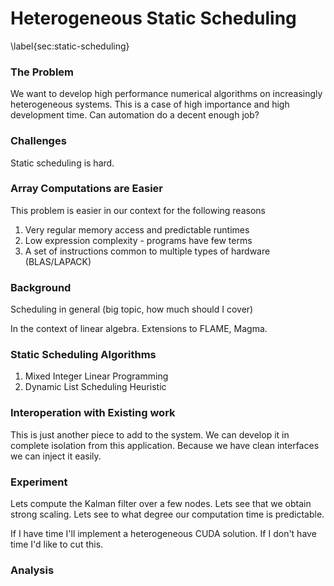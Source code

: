 
Heterogeneous Static Scheduling
===============================

\label{sec:static-scheduling}

### The Problem

We want to develop high performance numerical algorithms on increasingly heterogeneous systems.  This is a case of high importance and high development time.  Can automation do a decent enough job?

### Challenges

Static scheduling is hard.

### Array Computations are Easier

This problem is easier in our context for the following reasons

1.  Very regular memory access and predictable runtimes
2.  Low expression complexity - programs have few terms
3.  A set of instructions common to multiple types of hardware (BLAS/LAPACK)

### Background

Scheduling in general (big topic, how much should I cover)

In the context of linear algebra.  Extensions to FLAME, Magma.

### Static Scheduling Algorithms

1.  Mixed Integer Linear Programming
2.  Dynamic List Scheduling Heuristic

### Interoperation with Existing work

This is just another piece to add to the system.  We can develop it in complete isolation from this application.  Because we have clean interfaces we can inject it easily.

### Experiment

Lets compute the Kalman filter over a few nodes.  Lets see that we obtain strong scaling.  Lets see to what degree our computation time is predictable.

If I have time I'll implement a heterogeneous CUDA solution.  If I don't have time I'd like to cut this.

### Analysis
